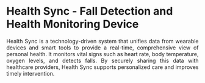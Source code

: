 # Health Sync - Fall Detection and Health Monitoring Device
<p align="justify">
Health Sync is a technology-driven system that unifies data from wearable devices and smart tools to provide a real-time, comprehensive view of personal health. It monitors vital signs such as heart rate, body temperature, oxygen levels, and detects falls. By securely sharing this data with healthcare providers, Health Sync supports personalized care and improves timely intervention.
</p>
